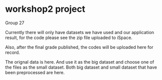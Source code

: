 # workshop2 project
Group 27

Currently there will only have datasets we have used and our application result, for the code please see the zip file uploaded to iSpace.

Also, after the final grade published, the codes will be uploaded here for record.

The orignal data is here. And use it as the big dataset and choose one of the files as the small dataset. Both big dataset and small dataset that have been preprocessed are here.
